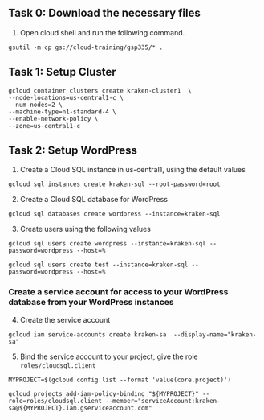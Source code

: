 ## Task 0: Download the necessary files
1. Open cloud shell and run the following command.
```
gsutil -m cp gs://cloud-training/gsp335/* .
```

## Task 1: Setup Cluster
```
gcloud container clusters create kraken-cluster1  \
--node-locations=us-central1-c \
--num-nodes=2 \
--machine-type=n1-standard-4 \
--enable-network-policy \
--zone=us-central1-c
```

## Task 2: Setup WordPress
1. Create a Cloud SQL instance in us-central1, using the default values
```
gcloud sql instances create kraken-sql --root-password=root
```
2. Create a Cloud SQL database for WordPress
```
gcloud sql databases create wordpress --instance=kraken-sql 
```
3. Create users using the following values
```
gcloud sql users create wordpress --instance=kraken-sql --password=wordpress --host=%

gcloud sql users create test --instance=kraken-sql --password=wordpress --host=%
```
### Create a service account for access to your WordPress database from your WordPress instances
4. Create the service account
```
gcloud iam service-accounts create kraken-sa  --display-name="kraken-sa"
```
5. Bind the service account to your project, give the role `roles/cloudsql.client`
```
MYPROJECT=$(gcloud config list --format 'value(core.project)')

gcloud projects add-iam-policy-binding "${MYPROJECT}" --role=roles/cloudsql.client --member="serviceAccount:kraken-sa@${MYPROJECT}.iam.gserviceaccount.com"
```
